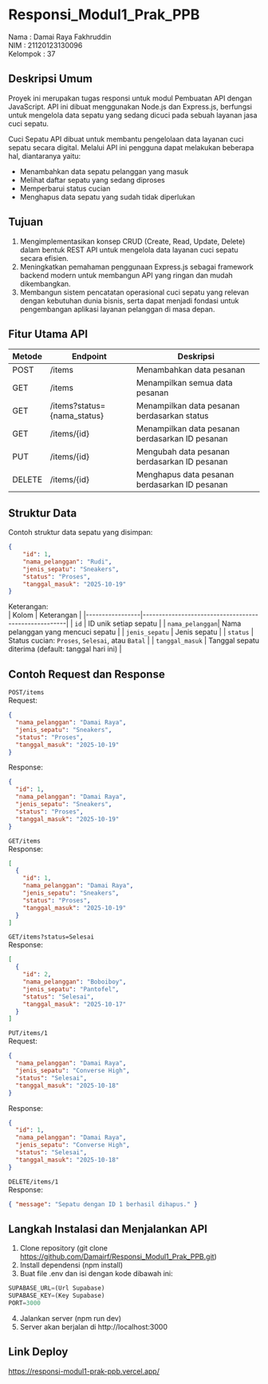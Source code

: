 # Responsi_Modul1_Prak_PPB

Nama      : Damai Raya Fakhruddin<br>
NIM       : 21120123130096<br>
Kelompok  : 37<br>

## Deskripsi Umum
Proyek ini merupakan tugas responsi untuk modul Pembuatan API dengan JavaScript. API ini dibuat menggunakan Node.js dan Express.js, berfungsi untuk mengelola data sepatu yang sedang dicuci pada sebuah layanan jasa cuci sepatu.<br>

Cuci Sepatu API dibuat untuk membantu pengelolaan data layanan cuci sepatu secara digital. Melalui API ini pengguna dapat melakukan beberapa hal, diantaranya yaitu:<br>
- Menambahkan data sepatu pelanggan yang masuk
- Melihat daftar sepatu yang sedang diproses
- Memperbarui status cucian
- Menghapus data sepatu yang sudah tidak diperlukan

## Tujuan
1. Mengimplementasikan konsep CRUD (Create, Read, Update, Delete) dalam bentuk REST API untuk mengelola data layanan cuci sepatu secara efisien.
2. Meningkatkan pemahaman penggunaan Express.js sebagai framework backend modern untuk membangun API yang ringan dan mudah dikembangkan.
3. Membangun sistem pencatatan operasional cuci sepatu yang relevan dengan kebutuhan dunia bisnis, serta dapat menjadi fondasi untuk pengembangan aplikasi layanan pelanggan di masa depan.

## Fitur Utama API
| Metode | Endpoint | Deskripsi |
|----------|----------|----------|
| POST   | /items   | Menambahkan data pesanan   |
| GET   | /items   | Menampilkan semua data pesanan   |
| GET   | /items?status={nama_status}   | Menampilkan data pesanan berdasarkan status   |
| GET   | /items/{id}   | Menampilkan data pesanan berdasarkan ID pesanan   |
| PUT   | /items/{id}   | Mengubah data pesanan berdasarkan ID pesanan   |
| DELETE   | /items/{id}   | Menghapus data pesanan berdasarkan ID pesanan   |

## Struktur Data
Contoh struktur data sepatu yang disimpan:
```json
{
    "id": 1,
    "nama_pelanggan": "Rudi",
    "jenis_sepatu": "Sneakers",
    "status": "Proses",
    "tanggal_masuk": "2025-10-19"
}
```
Keterangan:<br>
| Kolom           | Keterangan                                           |
|-----------------|------------------------------------------------------|
| `id`            | ID unik setiap sepatu |
| `nama_pelanggan`| Nama pelanggan yang mencuci sepatu |
| `jenis_sepatu`  | Jenis sepatu |
| `status`        | Status cucian: `Proses`, `Selesai`, atau `Batal` |
| `tanggal_masuk` | Tanggal sepatu diterima (default: tanggal hari ini) |

## Contoh Request dan Response
`POST/items`<br>
Request:
```json
{
  "nama_pelanggan": "Damai Raya",
  "jenis_sepatu": "Sneakers",
  "status": "Proses",
  "tanggal_masuk": "2025-10-19"
}
```
Response:
```json
{
  "id": 1,
  "nama_pelanggan": "Damai Raya",
  "jenis_sepatu": "Sneakers",
  "status": "Proses",
  "tanggal_masuk": "2025-10-19"
}
```
`GET/items`<br>
Response:
```json
[
  {
    "id": 1,
    "nama_pelanggan": "Damai Raya",
    "jenis_sepatu": "Sneakers",
    "status": "Proses",
    "tanggal_masuk": "2025-10-19"
  }
]
```
`GET/items?status=Selesai`<br>
Response:
```json
[
  {
    "id": 2,
    "nama_pelanggan": "Boboiboy",
    "jenis_sepatu": "Pantofel",
    "status": "Selesai",
    "tanggal_masuk": "2025-10-17"
  }
]
```
`PUT/items/1`<br>
Request:
```json
{
  "nama_pelanggan": "Damai Raya",
  "jenis_sepatu": "Converse High",
  "status": "Selesai",
  "tanggal_masuk": "2025-10-18"
}
```
Response:
```json
{
  "id": 1,
  "nama_pelanggan": "Damai Raya",
  "jenis_sepatu": "Converse High",
  "status": "Selesai",
  "tanggal_masuk": "2025-10-18"
}
```
`DELETE/items/1`<br>
Response:
```json
{ "message": "Sepatu dengan ID 1 berhasil dihapus." }
```

## Langkah Instalasi dan Menjalankan API
1. Clone repository (git clone https://github.com/Damairf/Responsi_Modul1_Prak_PPB.git)
2. Install dependensi (npm install)
3. Buat file .env dan isi dengan kode dibawah ini:
```js
SUPABASE_URL=(Url Supabase)
SUPABASE_KEY=(Key Supabase)
PORT=3000
```
4. Jalankan server (npm run dev)
5. Server akan berjalan di http://localhost:3000

## Link Deploy
https://responsi-modul1-prak-ppb.vercel.app/
